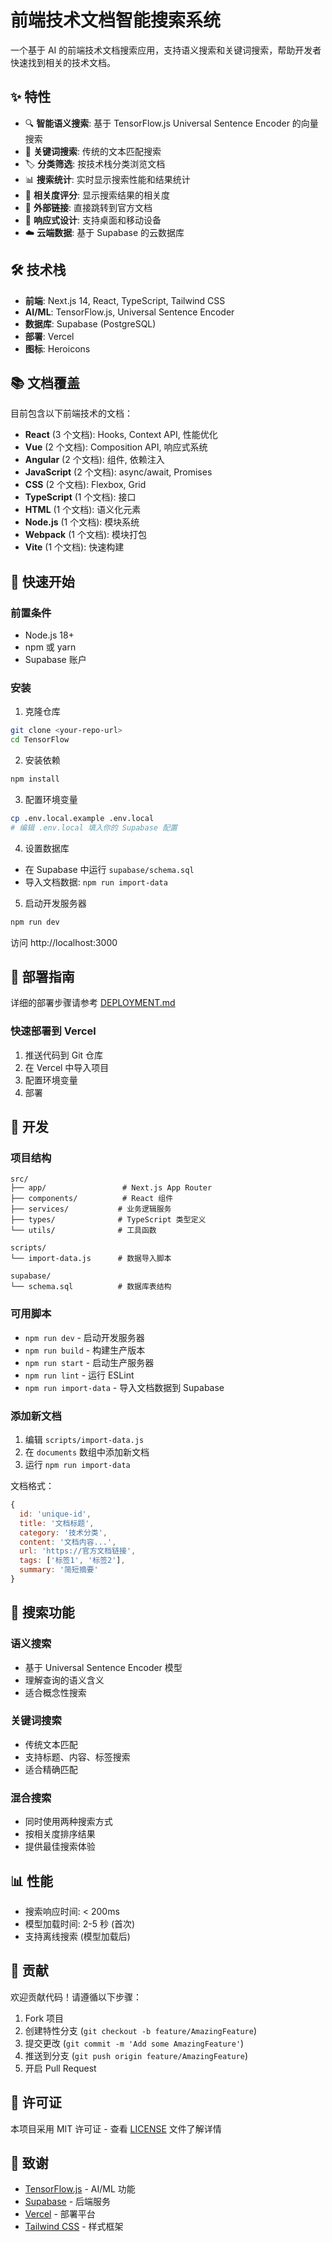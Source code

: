 # 前端技术文档智能搜索系统

一个基于 AI 的前端技术文档搜索应用，支持语义搜索和关键词搜索，帮助开发者快速找到相关的技术文档。

## ✨ 特性

- 🔍 **智能语义搜索**: 基于 TensorFlow.js Universal Sentence Encoder 的向量搜索
- 🔎 **关键词搜索**: 传统的文本匹配搜索
- 🏷️ **分类筛选**: 按技术栈分类浏览文档
- 📊 **搜索统计**: 实时显示搜索性能和结果统计
- 🎯 **相关度评分**: 显示搜索结果的相关度
- 🔗 **外部链接**: 直接跳转到官方文档
- 📱 **响应式设计**: 支持桌面和移动设备
- ☁️ **云端数据**: 基于 Supabase 的云数据库

## 🛠️ 技术栈

- **前端**: Next.js 14, React, TypeScript, Tailwind CSS
- **AI/ML**: TensorFlow.js, Universal Sentence Encoder
- **数据库**: Supabase (PostgreSQL)
- **部署**: Vercel
- **图标**: Heroicons

## 📚 文档覆盖

目前包含以下前端技术的文档：

- **React** (3 个文档): Hooks, Context API, 性能优化
- **Vue** (2 个文档): Composition API, 响应式系统
- **Angular** (2 个文档): 组件, 依赖注入
- **JavaScript** (2 个文档): async/await, Promises
- **CSS** (2 个文档): Flexbox, Grid
- **TypeScript** (1 个文档): 接口
- **HTML** (1 个文档): 语义化元素
- **Node.js** (1 个文档): 模块系统
- **Webpack** (1 个文档): 模块打包
- **Vite** (1 个文档): 快速构建

## 🚀 快速开始

### 前置条件

- Node.js 18+
- npm 或 yarn
- Supabase 账户

### 安装

1. 克隆仓库

```bash
git clone <your-repo-url>
cd TensorFlow
```

2. 安装依赖

```bash
npm install
```

3. 配置环境变量

```bash
cp .env.local.example .env.local
# 编辑 .env.local 填入你的 Supabase 配置
```

4. 设置数据库

- 在 Supabase 中运行 `supabase/schema.sql`
- 导入文档数据: `npm run import-data`

5. 启动开发服务器

```bash
npm run dev
```

访问 http://localhost:3000

## 📖 部署指南

详细的部署步骤请参考 [DEPLOYMENT.md](./DEPLOYMENT.md)

### 快速部署到 Vercel

1. 推送代码到 Git 仓库
2. 在 Vercel 中导入项目
3. 配置环境变量
4. 部署

## 🔧 开发

### 项目结构

```
src/
├── app/                 # Next.js App Router
├── components/          # React 组件
├── services/           # 业务逻辑服务
├── types/              # TypeScript 类型定义
└── utils/              # 工具函数

scripts/
└── import-data.js      # 数据导入脚本

supabase/
└── schema.sql          # 数据库表结构
```

### 可用脚本

- `npm run dev` - 启动开发服务器
- `npm run build` - 构建生产版本
- `npm run start` - 启动生产服务器
- `npm run lint` - 运行 ESLint
- `npm run import-data` - 导入文档数据到 Supabase

### 添加新文档

1. 编辑 `scripts/import-data.js`
2. 在 `documents` 数组中添加新文档
3. 运行 `npm run import-data`

文档格式：

```javascript
{
  id: 'unique-id',
  title: '文档标题',
  category: '技术分类',
  content: '文档内容...',
  url: 'https://官方文档链接',
  tags: ['标签1', '标签2'],
  summary: '简短摘要'
}
```

## 🎯 搜索功能

### 语义搜索

- 基于 Universal Sentence Encoder 模型
- 理解查询的语义含义
- 适合概念性搜索

### 关键词搜索

- 传统文本匹配
- 支持标题、内容、标签搜索
- 适合精确匹配

### 混合搜索

- 同时使用两种搜索方式
- 按相关度排序结果
- 提供最佳搜索体验

## 📊 性能

- 搜索响应时间: < 200ms
- 模型加载时间: 2-5 秒 (首次)
- 支持离线搜索 (模型加载后)

## 🤝 贡献

欢迎贡献代码！请遵循以下步骤：

1. Fork 项目
2. 创建特性分支 (`git checkout -b feature/AmazingFeature`)
3. 提交更改 (`git commit -m 'Add some AmazingFeature'`)
4. 推送到分支 (`git push origin feature/AmazingFeature`)
5. 开启 Pull Request

## 📄 许可证

本项目采用 MIT 许可证 - 查看 [LICENSE](LICENSE) 文件了解详情

## 🙏 致谢

- [TensorFlow.js](https://www.tensorflow.org/js) - AI/ML 功能
- [Supabase](https://supabase.com) - 后端服务
- [Vercel](https://vercel.com) - 部署平台
- [Tailwind CSS](https://tailwindcss.com) - 样式框架
